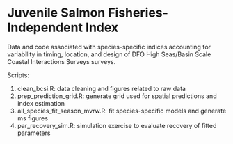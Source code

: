 # Juvenile Salmon Fisheries-Independent Index

Data and code associated with species-specific indices accounting for variability in timing, location, and design of DFO High Seas/Basin Scale Coastal Interactions Surveys surveys.

Scripts:
1. clean_bcsi.R: data cleaning and figures related to raw data
2. prep_prediction_grid.R: generate grid used for spatial predictions and index estimation
3. all_species_fit_season_mvrw.R: fit species-specific models and generate ms figures
4. par_recovery_sim.R: simulation exercise to evaluate recovery of fitted parameters

